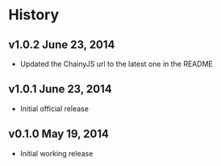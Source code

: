 # History

## v1.0.2 June 23, 2014
- Updated the ChainyJS url to the latest one in the README

## v1.0.1 June 23, 2014
- Initial official release

## v0.1.0 May 19, 2014
- Initial working release